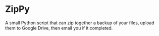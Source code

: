 # ZipPy
A small Python script that can zip together a backup of your files, upload them to Google Drive, then email you if it completed.
